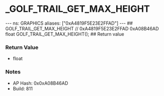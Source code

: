 # _GOLF_TRAIL_GET_MAX_HEIGHT

--- ns: GRAPHICS aliases: ["0xA4819F5E23E2FFAD"] --- ## GOLF_TRAIL_GET_MAX_HEIGHT  // 0xA4819F5E23E2FFAD 0xA08B46AD float GOLF_TRAIL_GET_MAX_HEIGHT();   ## Return value

### Return Value
* float

### Notes
* AP Hash: 0x0xA08B46AD
* Build: 811

